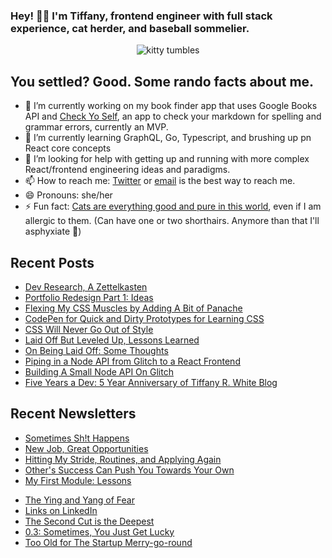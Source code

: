 ### Hey! 👋🏽 I'm Tiffany, frontend engineer with full stack experience, cat herder, and baseball sommelier.

<div align="center">
  <img src="https://p179.p0.n0.cdn.getcloudapp.com/items/d5uWdxX1/crazy-kitty.gif" alt="kitty tumbles" />
</div>

## You settled? Good. Some rando facts about me.
- 🔭 I’m currently working on my book finder app that uses Google Books API and [Check Yo Self](https://check-yoself.app/), an app to check your markdown for spelling and grammar errors, currently an MVP.
- 🌱 I’m currently learning GraphQL, Go, Typescript, and brushing up pn React core concepts
- 🤔 I’m looking for help with getting up and running with more complex React/frontend engineering ideas and paradigms.
- 📫 How to reach me: [Twitter](https://twitter.com/tiffanywhitedev) or <a href="mailto:tiffany@tiffanyrwhite.com">email</a> is the best way to reach me.
- 😄 Pronouns: she/her
- ⚡ Fun fact: [Cats are everything good and pure in this world](https://twhite96.github.io/v2/offline.html), even if I am allergic to them. (Can have one or two shorthairs. Anymore than that I'll asphyxiate 🙁)

## Recent Posts

<!--START_SECTION:feed-->
* [Dev Research, A Zettelkasten](https:&#x2F;&#x2F;tiffanywhite.dev&#x2F;2020&#x2F;08&#x2F;03&#x2F;dev-research-a-zettelkasten&#x2F;)
* [Portfolio Redesign Part 1: Ideas](https:&#x2F;&#x2F;tiffanywhite.dev&#x2F;2020&#x2F;07&#x2F;08&#x2F;portfolio-redesign-part-1-ideas&#x2F;)
* [Flexing My CSS Muscles by Adding A Bit of Panache](https:&#x2F;&#x2F;tiffanywhite.dev&#x2F;2020&#x2F;06&#x2F;26&#x2F;flexing-my-css-muscles-by-adding-a-bit-of-panache&#x2F;)
* [CodePen for Quick and Dirty Prototypes for Learning CSS](https:&#x2F;&#x2F;tiffanywhite.dev&#x2F;2020&#x2F;05&#x2F;25&#x2F;codepen-for-quick-and-dirty-prototypes-for-learning-css&#x2F;)
* [CSS Will Never Go Out of Style](https:&#x2F;&#x2F;tiffanywhite.dev&#x2F;2020&#x2F;03&#x2F;19&#x2F;css-will-never-go-out-of-style&#x2F;)
* [Laid Off But Leveled Up, Lessons Learned](https:&#x2F;&#x2F;tiffanywhite.dev&#x2F;2020&#x2F;03&#x2F;14&#x2F;laid-off-but-leveled-up-lessons-learned&#x2F;)
* [On Being Laid Off: Some Thoughts](https:&#x2F;&#x2F;tiffanywhite.dev&#x2F;2020&#x2F;03&#x2F;04&#x2F;on-being-laid-off-some-thoughts&#x2F;)
* [Piping in a Node API from Glitch to a React Frontend](https:&#x2F;&#x2F;tiffanywhite.dev&#x2F;2020&#x2F;01&#x2F;31&#x2F;piping-in-a-node-api-from-glitch-to-a-react-frontend&#x2F;)
* [Building A Small Node API On Glitch](https:&#x2F;&#x2F;tiffanywhite.dev&#x2F;2020&#x2F;01&#x2F;31&#x2F;building-a-small-node-api-on-glitch&#x2F;)
* [Five Years a Dev: 5 Year Anniversary of Tiffany R. White Blog](https:&#x2F;&#x2F;tiffanywhite.dev&#x2F;2020&#x2F;01&#x2F;15&#x2F;five-years-a-dev-5-year-anniversary-of-tiffany-r-white-blog&#x2F;)
<!--END_SECTION:feed-->


## Recent Newsletters

<!--START_SECTION:newsletters-->
* [Sometimes Sh!t Happens](https:&#x2F;&#x2F;buttondown.email&#x2F;tiffanywhite&#x2F;archive&#x2F;sometimes-sht-happens&#x2F;)
* [New Job, Great Opportunities](https:&#x2F;&#x2F;buttondown.email&#x2F;tiffanywhite&#x2F;archive&#x2F;new-job-great-opportunities&#x2F;)
* [Hitting My Stride, Routines, and Applying Again](https:&#x2F;&#x2F;buttondown.email&#x2F;tiffanywhite&#x2F;archive&#x2F;hitting-my-stride-routines-and-applying-again&#x2F;)
* [Other&#39;s Success Can Push You Towards Your Own](https:&#x2F;&#x2F;buttondown.email&#x2F;tiffanywhite&#x2F;archive&#x2F;others-success-can-push-you-towards-your-own&#x2F;)
* [My First Module: Lessons](https:&#x2F;&#x2F;buttondown.email&#x2F;tiffanywhite&#x2F;archive&#x2F;my-first-module-lessons&#x2F;)
<!--END_SECTION:newsletters-->

<!--START_SECTION:podcasts-->
* [The Ying and Yang of Fear](https:&#x2F;&#x2F;goodfirstissue.org&#x2F;episodes&#x2F;the-ying-and-yang-of-fear-Y6Fq0dxW)
* [Links on LinkedIn](https:&#x2F;&#x2F;goodfirstissue.org&#x2F;episodes&#x2F;links-on-linkedin-H5YAopRf)
* [The Second Cut is the Deepest](https:&#x2F;&#x2F;goodfirstissue.org&#x2F;episodes&#x2F;the-second-cut-is-the-deepest-ottg2qQJ)
* [0.3: Sometimes, You Just Get Lucky](https:&#x2F;&#x2F;goodfirstissue.org&#x2F;episodes&#x2F;03-sometimes-you-just-get-lucky-NYmM1OS1)
* [Too Old for The Startup Merry-go-round](https:&#x2F;&#x2F;goodfirstissue.org&#x2F;episodes&#x2F;too-old-for-the-startup-merry-go-round-wR5slbvk)
<!--END_SECTION:podcasts-->